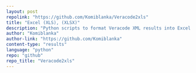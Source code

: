```yaml
---
layout: post
repolink: "https://github.com/Komiblanka/Veracode2xls"
title: "Excel (XLS), (XLSX)"
description: "Python scripts to format Veracode XML results into Excel workbook formats for easier human consumption."
author: "Komiblanka"
author-link: "https://github.com/Komiblanka"
content-type: "results"
language: "python"
repo: "github"
repo_title: "Veracode2xls"
---
```


